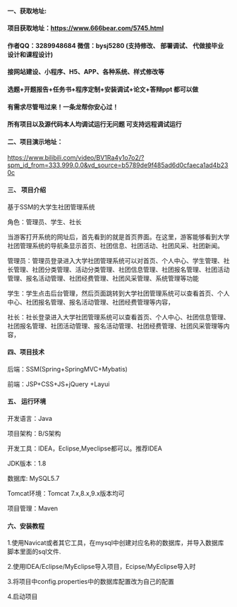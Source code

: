 

#### 一、获取地址:
#### 项目获取地址：https://www.666bear.com/5745.html
#### 作者QQ：3289948684 微信：bysj5280 (支持修改、 部署调试、 代做接毕业设计和课程设计)
#### 接网站建设、小程序、H5、APP、各种系统、样式修改等
#### 选题+开题报告+任务书+程序定制+安装调试+论文+答辩ppt 都可以做
#### 有需求尽管甩过来！一条龙帮你安心过！
#### 所有项目以及源代码本人均调试运行无问题 可支持远程调试运行


#### 二、项目演示地址：

https://www.bilibili.com/video/BV1Ra4y1o7o2/?spm_id_from=333.999.0.0&vd_source=b5789de9f485ad6d0cfaeca1ad4b230c

#### 三、 项目介绍
基于SSM的大学生社团管理系统

角色：管理员、学生、社长

当游客打开系统的网址后，首先看到的就是首页界面。在这里，游客能够看到大学社团管理系统的导航条显示首页、社团信息、社团活动、社团风采、社团新闻。

管理员：管理员登录进入大学社团管理系统可以对首页、个人中心、学生管理、社长管理、社团分类管理、活动分类管理、社团信息管理、社团报名管理、社团活动管理、报名活动管理、社团经费管理、社团风采管理、系统管理等功能

学生：学生点击后台管理，然后页面跳转到大学社团管理系统可以查看首页、个人中心、社团报名管理、报名活动管理、社团经费管理等内容，

社长：社长登录进入大学社团管理系统可以查看首页、个人中心、社团信息管理、社团报名管理、社团活动管理、报名活动管理、社团经费管理、社团风采管理等内容，

#### 四、项目技术

后端：SSM(Spring+SpringMVC+Mybatis)

前端：JSP+CSS+JS+jQuery +Layui

#### 五、 运行环境
开发语言：Java

项目架构：B/S架构

开发工具：IDEA，Eclipse,Myeclipse都可以。推荐IDEA

JDK版本：1.8

数据库: MySQL5.7

Tomcat环境：Tomcat 7.x,8.x,9.x版本均可

项目管理：Maven



#### 六、安装教程

1.使用Navicat或者其它工具，在mysql中创建对应名称的数据库，并导入数据库脚本里面的sql文件.

2.使用IDEA/Eclipse/MyEclipse导入项目，Ecipse/MyEclipse导入时

3.将项目中config.properties中的数据库配置改为自己的配置

4.启动项目






